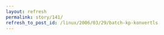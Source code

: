 ```yaml
---
layout: refresh
permalink: story/141/
refresh_to_post_id: /linux/2006/03/29/batch-kp-konvertls
---
```

